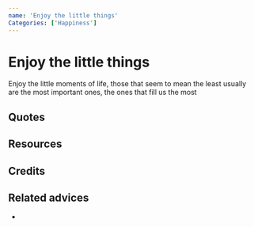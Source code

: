 ```yaml
---
name: 'Enjoy the little things'
Categories: ['Happiness']
---
```

# Enjoy the little things

Enjoy the little moments of life, those that seem to mean the least usually are the most important ones, the ones that fill us the most

## Quotes

## Resources

## Credits

## Related advices

- 
